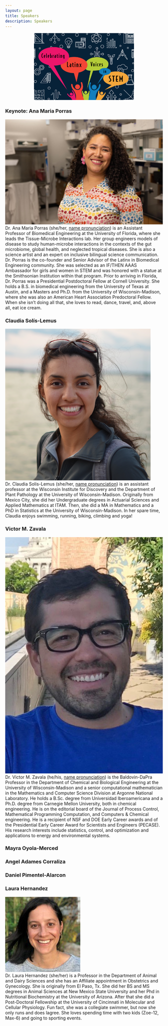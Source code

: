 ```yaml
---
layout: page
title: Speakers
description: Speakers
---
```


<div style="text-align: center;">
    <img src="../assets/pics/LATINXinSTEM2.png" width="320">
</div>

### <a name="anamaria"></a>Keynote: Ana Maria Porras

<div class="container">
    <div class="row-fluid">
        <div class="span2">
            <a href="../assets/pics/anamaria.JPG">
            <img src="../assets/pics/anamaria.JPG"
                  title="Ana Maria" alt="Ana Maria">
            </a>
        </div>
        <div class="span5">
            Dr. Ana Maria Porras (she/her, <a href="https://namedrop.io/anamariaporras">name pronunciation</a>) is an Assistant Professor of Biomedical Engineering at the University of Florida, where she leads the Tissue-Microbe Interactions lab. Her group engineers models of disease to study human-microbe interactions in the contexts of the gut microbiome, global health, and neglected tropical diseases. She is also a science artist and an expert on inclusive bilingual science communication. Dr. Porras is the co-founder and Senior Advisor of the Latinx in Biomedical Engineering community. She was selected as an IF/THEN AAAS Ambassador for girls and women in STEM and was honored with a statue at the Smithsonian Institution within that program.  Prior to arriving in Florida, Dr. Porras was a Presidential Postdoctoral Fellow at Cornell University. She holds a B.S. in biomedical engineering from the University of Texas at Austin, and a Masters and Ph.D. from the University of Wisconsin-Madison, where she was also an American Heart Association Predoctoral Fellow. When she isn’t doing all that, she loves to read, dance, travel, and, above all, eat ice cream. 
        </div>
    </div>
</div>


### <a name="claudia"></a>Claudia Sol&iacute;s-Lemus


<div class="container">
    <div class="row-fluid">
        <div class="span2">
            <a href="../assets/pics/claudiaSmall1.png">
            <img src="../assets/pics/claudiaSmall1.png"
                  title="Claudia" alt="Claudia">
            </a>
        </div>
        <div class="span5">
            Dr. Claudia Solis-Lemus (she/her, <a href="https://namedrop.io/claudiasolislemus">name pronunciation</a>) is an assistant professor at the Wisconsin Institute for Discovery and the Department of Plant Pathology at the University of Wisconsin-Madison. Originally from Mexico City, she did her Undergraduate degrees in Actuarial Sciences and Applied Mathematics at ITAM. Then, she did a MA in Mathematics and a PhD in Statistics at the University of Wisconsin-Madison. In her spare time, Claudia enjoys swimming, running, biking, climbing and yoga! 
        </div>
    </div>
</div>


### <a name="victor"></a>Victor M. Zavala


<div class="container">
    <div class="row-fluid">
        <div class="span2">
            <a href="../assets/pics/victor-zavala_w.jpg">
            <img src="../assets/pics/victor-zavala_w.jpg"
                  title="Victor" alt="Victor">
            </a>
        </div>
        <div class="span5">
            Dr. Victor M. Zavala (he/his, <a href="">name pronunciation</a>) is the Baldovin-DaPra Professor in the Department of Chemical and Biological Engineering at the University of Wisconsin-Madison and a senior computational mathematician in the Mathematics and Computer Science Division at Argonne National Laboratory. He holds a B.Sc. degree from Universidad Iberoamericana and a Ph.D. degree from Carnegie Mellon University, both in chemical engineering. He is on the editorial board of the Journal of Process Control, Mathematical Programming Computation, and Computers & Chemical engineering. He is a recipient of NSF and DOE Early Career awards and of the Presidential Early Career Award for Scientists and Engineers (PECASE). His research interests include statistics, control, and optimization and applications to energy and environmental systems. 
        </div>
    </div>
</div>


### <a name="mayra"></a>Mayra Oyola-Merced

### <a name="angel"></a>Angel Adames Corraliza

### <a name="daniel"></a>Daniel Pimentel-Alarcon

### <a name="laura"></a>Laura Hernandez

<div class="container">
    <div class="row-fluid">
        <div class="span2">
            <a href="../assets/pics/laura.jpeg">
            <img src="../assets/pics/laura.jpeg"
                  title="Laura" alt="Laura">
            </a>
        </div>
        <div class="span5">
            Dr. Laura Hernandez (she/her) is a Professor in the Department of Animal and Dairy Sciences and she has an Affiliate appointment in Obstetrics and Gynecology. She is originally from El Paso, Tx. She did her BS and MS degrees in Animal Sciences at New Mexico State University and her Phd in Nutritional Biochemistry at the University of Arizona. After that she did a Post-Doctoral Fellowship at the University of Cincinnati in Molecular and Cellular Physiology. Fun fact, she was a collegiate swimmer, but now she only runs and does lagree. She loves spending time with two kids (Zoe-12, Max-6) and going to sporting events. 
        </div>
    </div>
</div>
